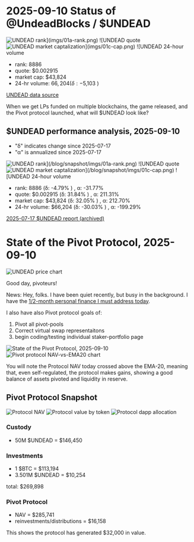 # 2025-09-10 Status of @UndeadBlocks / $UNDEAD 

![$UNDEAD rank](imgs/01a-rank.png) 
![$UNDEAD quote](imgs/01b-quote.png) 
![$UNDEAD market captalization](imgs/01c-cap.png) 
![$UNDEAD 24-hour volume](imgs/01d-vol.png) 

* rank: 8886 
* quote: $0.002915 
* market cap: $43,824 
* 24-hr volume: $66,204 (δ: -$5,103 ) 


[UNDEAD data source](https://www.coingecko.com/en/coins/undead-blocks) 



When we get LPs funded on multiple blockchains, the game released, and the Pivot protocol launched, what will $UNDEAD look like? 

## $UNDEAD performance analysis, 2025-09-10 

* "δ" indicates change since 2025-07-17 
* "α" is annualized since 2025-07-17 

![$UNDEAD rank](/blog/snapshot/imgs/01a-rank.png) 
![$UNDEAD quote](/blog/snapshot/imgs/01b-quote.png) 
![$UNDEAD market captalization](/blog/snapshot/imgs/01c-cap.png) 
![$UNDEAD 24-hour volume](/blog/snapshot/imgs/01d-vol.png) 

* rank: 8886 (δ: -4.79% ) , α: -31.77% 
* quote: $0.002915 (δ: 31.84% ) , α: 211.31% 
* market cap: $43,824 (δ: 32.05% ) , α: 212.70% 
* 24-hr volume: $66,204 (δ: -30.03% ) , α: -199.29% 

[2025-07-17 $UNDEAD report (archived)](https://github.com/pivoteur/biz/tree/main/blog/snapshot) 

# State of the Pivot Protocol, 2025-09-10 

![UNDEAD price chart](imgs/02a-undead.png) 


Good day, pivoteurs! 

News: Hey, folks. I have been quiet recently, but busy in the background. I have the [1/2-month personal finance I must address today](https://x.com/logicalgraphs/status/1965759041843741100).

I also have also Pivot protocol goals of: 

1. Pivot all pivot-pools 
2. Correct virtual swap representaitons 
3. begin coding/testing individual staker-portfolio page 

![State of the Pivot Protocol, 2025-09-10](imgs/02b-assets.png) 
![Pivot protocol NAV-vs-EMA20 chart](imgs/02c-ema.png) 

You will note the Protocol NAV today crossed above the EMA-20, meaning that, even self-regulated, the protocol makes gains, showing a good balance of assets pivoted and liquidity in reserve.
## Pivot Protocol Snapshot 

![Protocol NAV](imgs/03a-nav.png) 
![Protocol value by token](imgs/03b-by-token.png) 
![Protocol dapp allocation](imgs/03c-by-dapp.png) 

### Custody 

* 50M $UNDEAD = $146,450 

### Investments 

* 1 $BTC = $113,194 
* 3.501M $UNDEAD = $10,254 

total: $269,898 


### Pivot Protocol 

* NAV = $285,741 
* reinvestments/distributions = $16,158 

This shows the protocol has generated $32,000 in value. 

